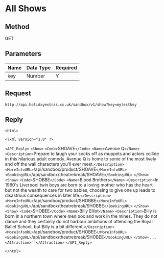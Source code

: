 # All Shows

## Method

GET






## Parameters

 | Name | Data Type | Required | 
 | ---- | --------- | -------- | 
 | key  | Number    | Y        | 



## Request

	
	http://api.holidayextras.co.uk/sandbox/v1/show?key=mytestkey







## Reply


`<html>`

`<?xml version="1.0" ?>`

`<API_Reply>`
    `<Show>`
    `<Code>`SHOAVE`</Code>`
    `<Name>`Avenue Q`</Name>`
    `<Description>`Prepare to laugh your socks off as muppets and actors collide in this hilarious adult comedy. Avenue Q is home to some of the most lively and off the wall characters you&#39;ll ever meet.`</Description>`
    `<MoreInfoURL>`/api/sandbox/product/SHOAVE`</MoreInfoURL>`
    `<BookingURL>`/api/sandbox/theatrebreak/SHOAVE`</BookingURL>`
    `</Show>`
    `<Show>`
    `<Code>`SHOBBE`</Code>`
    `<Name>`Blood Brothers`</Name>`
    `<Description>`In 1960&#39;s Liverpool twin boys are born to a loving mother who has the heart but not the wealth to care for two babies, choosing to give one up leads to disastrous consequences in later life.`</Description>`
    `<MoreInfoURL>`/api/sandbox/product/SHOBBE`</MoreInfoURL>`
    `<BookingURL>`/api/sandbox/theatrebreak/SHOBBE`</BookingURL>`
    `</Show>`
    `<Show>`
    `<Code>`SHOBEE`</Code>`
    `<Name>`Billy Elliot`</Name>`
    `<Description>`Billy is born in a northern town where men box and work in the mines. They do not dance and they certainly do not harbour ambitions of attending the Royal Ballet School, but Billy is a bit different.`</Description>`
    `<MoreInfoURL>`/api/sandbox/product/SHOBEE`</MoreInfoURL>`
    `<BookingURL>`/api/sandbox/theatrebreak/SHOBEE`</BookingURL>`
    `</Show>`
    .
    .
    .
    `<Attraction>``</Attraction>`
`</API_Reply>`

`</html>`


